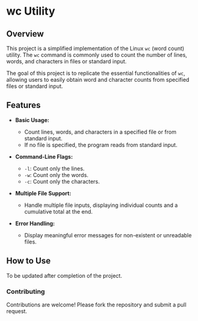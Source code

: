 # wc Utility

## Overview

This project is a simplified implementation of the Linux `wc` (word count) utility. The `wc` command is commonly used to count the number of lines, words, and characters in files or standard input. 

The goal of this project is to replicate the essential functionalities of `wc`, allowing users to easily obtain word and character counts from specified files or standard input.

## Features

- **Basic Usage:**
  - Count lines, words, and characters in a specified file or from standard input.
  - If no file is specified, the program reads from standard input.

- **Command-Line Flags:**
  - `-l`: Count only the lines.
  - `-w`: Count only the words.
  - `-c`: Count only the characters.

- **Multiple File Support:**
  - Handle multiple file inputs, displaying individual counts and a cumulative total at the end.

- **Error Handling:**
  - Display meaningful error messages for non-existent or unreadable files.

## How to Use

To be updated after completion of the project.

### Contributing

Contributions are welcome! Please fork the repository and submit a pull request.
